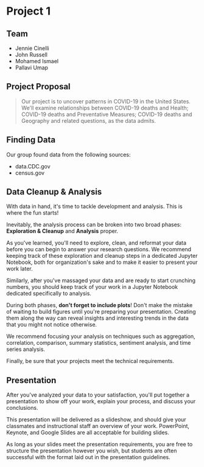 # Project 1

## Team 

* Jennie Cinelli
* John Russell
* Mohamed Ismael
* Pallavi Umap

## Project Proposal

> Our project is to uncover patterns in COVID-19 in the United States. We'll examine relationships between COVID-19 deaths and Health; COVID-19 deaths and Preventative Measures; COVID-19 deaths and Geography and related questions, as the data admits.

## Finding Data

Our group found data from the following sources:

* data.CDC.gov
* census.gov


## Data Cleanup & Analysis

With data in hand, it's time to tackle development and analysis. This is where the fun starts!

Inevitably, the analysis process can be broken into two broad phases: **Exploration & Cleanup** and **Analysis** proper.

As you've learned, you'll need to explore, clean, and reformat your data before you can begin to answer your research questions. We recommend keeping track of these exploration and cleanup steps in a dedicated Jupyter Notebook, both for organization's sake and to make it easier to  present your work later.

Similarly, after you've massaged your data and are ready to start crunching numbers, you should keep track of your work in a Jupyter Notebook dedicated specifically to analysis.

During both phases, **don't forget to include plots**! Don't make the mistake of waiting to build figures until you're preparing your presentation. Creating them along the way can reveal insights and interesting trends in the data that you might not notice otherwise.

We recommend focusing your analysis on techniques such as aggregation, correlation, comparison, summary statistics, sentiment analysis, and time series analysis.

Finally, be sure that your projects meet the technical requirements.

## Presentation

After you've analyzed your data to your satisfaction, you'll put together a presentation to show off your work, explain your process, and discuss your conclusions.

This presentation will be delivered as a slideshow, and should give your classmates and instructional staff an overview of your work. PowerPoint, Keynote, and Google Slides are all acceptable for building slides.

As long as your slides meet the presentation requirements, you are free to structure the presentation however you wish, but students are often successful with the format laid out in the presentation guidelines.
